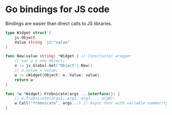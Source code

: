 # Go bindings for JS code

Bindings are easier than direct calls to JS libraries.

``` go
type Widget struct {
    js.Object
    Value string `js:"value"`
}

func New(value string) *Widget { // Constructor wrapper
    // var o = new Object;
    o := js.Global.Get("Object").New()
    // o.value = value;
    w := &Widget{Object: o, Value: value}
    return w
}

func (w *Widget) Frobnicate(args ...interface{}) {
    // w.frobnicate(args1, arg2, arg3, .. argN);
    w.Call("frobnicate", args...) // Async func with variable number/type of arguments
}
```
